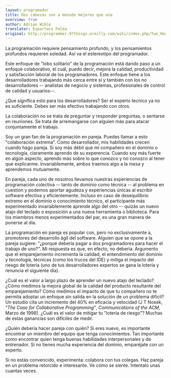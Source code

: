 ```yaml
---
layout: programador
title: Dos cabezas son a menudo mejores que una
overview: true
author: Adrian Wible
translator: Espartaco Palma
original: http://programmer.97things.oreilly.com/wiki/index.php/Two_Heads_Are_Often_Better_than_One
---
```


La programación requiere pensamiento profundo, y los pensamientos
profundos requieren soledad. Así va el estereotipo del programador.

Este enfoque de "lobo solitario" de la programación está dando paso a un
enfoque colaborativo, el cuál, puedo decir, mejora la calidad,
productividad y satisfacción laboral de los programadores. Este enfoque
tiene a los desarrolladores trabajando más cerca entre sí y también con
los no desarrolladores -- analistas de negocio y sistemas, profesionales
de control de calidad y usuarios--.

¿Que significa esto para los desarrolladores? Ser el experto tecnico ya
no es suficiente. Debes ser más efectivo trabajando con otros.

La colaboración no se trata de preguntar y responder preguntas, o
sentarse en reuniones. Se trata de arremangarse con alguien más para
atacar conjuntamente el trabajo.

Soy un gran fan de la programación en pareja. Puedes llamar a esto
"colaboración extrema". Como desarrollador, mis habilidades crecen
cuando hago pareja. Si soy más débil que mi compañero en el dominio o
tecnología, claramente aprendo de su experencia. Cuando soy más fuerte
en algún aspecto, aprendo más sobre lo que conozco y no conozco al tener
que explicarme. Invariablemente, ambos traemos algo a la mesa y
aprendemos mutuamente.

En pareja, cada uno de nosotros llevamos nuestras experiencias de
programación colectiva -- tanto de dominio como técnica -- al
problema en cuestión y podemos aportar agudeza y experiencias únicas al
escribir software efectiva y eficientemente. Incluso en caso de
desequilibrio extremo en el dominio o conocimiento técnico, el
participante más experimentado invariablemente aprende algo del otro --
quizás un nuevo atajo del teclado o exposición a una nueva herramienta
o biblioteca. Para los miembros menos experimentados del par, es una
gran manera de ponerse al día.

La programación en pareja es popular con, pero no exclusivamente a,
promotores del desarrollo ágil del software. Alguien que se opone a la
pareja sugiere: "¿porqué debería pagar a dos programadores para hacer el
trabajo de uno?". Mi respuesta es que, en efecto, no debería. Argumento
que el emparejamiento incrementa la calidad, el entendimiento del
dominio y tecnología, técnicas (como los trucos del IDE) y mitiga el
impacto del riesgo de lotería (uno de tus desarrolladores expertos se
gana la lotería y renuncia el siguiente día).

¿Cuál es el valor a largo plazo de aprender un nuevo atajo del teclado?
¿Cómo medimos la mejora global de la calidad del producto resultante del
emparejamiento? Cómo medimos el impacto de que tu compañero no te
permita adoptar un enfoque sin salida en la solución de un problema
difícil? Un estudio cita un incremento del 40% en eficacia y velocidad
(J T Nosek, _"The Case for Collaborative Programming"_, _Communications
of the ACM_, Marzo de 1998). ¿Cuál es el valor de mitigar tu "lotería de
riesgo"? Muchas de estas ganancias son difíciles de medir.

¿Quién debería hacer pareja con quién? Si eres nuevo, es importante
encontrar un miembro del equipo que tenga conocimientos. Tan importante
como encontrar quien tenga buenas habilidades interpersonales y de
entrenador. Si no tienes mucha experiencia del dominio, emparéjate con
un experto.

Si no estás convencido, experimenta: colabora con tus colegas. Haz
pareja en un problema retorcido e interesante. Ve cómo se siente.
Intentalo unas cuantas veces.



